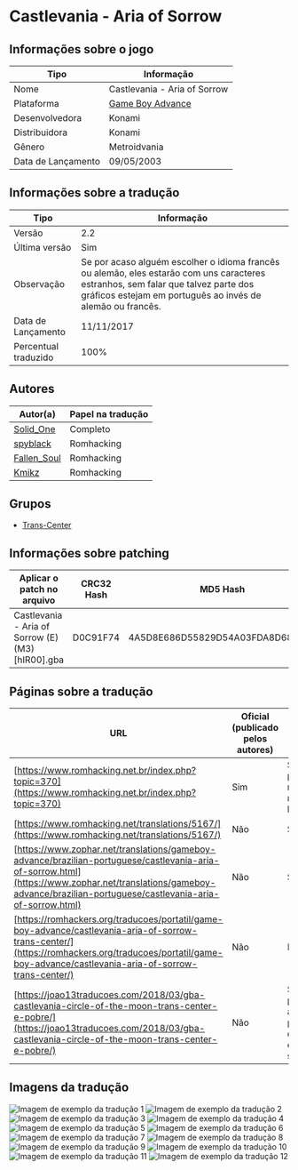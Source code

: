 # Castlevania - Aria of Sorrow

## Informações sobre o jogo

| Tipo | Informação |
| ----------- | ----------- |
| Nome | Castlevania \- Aria of Sorrow |
| Plataforma | [Game Boy Advance](../) |
| Desenvolvedora | Konami |
| Distribuidora | Konami |
| Gênero | Metroidvania |
| Data de Lançamento | 09/05/2003 |

## Informações sobre a tradução

| Tipo | Informação |
| ----------- | ----------- |
| Versão | 2\.2 |
| Última versão | Sim |
| Observação | Se por acaso alguém escolher o idioma francês ou alemão, eles estarão com uns caracteres estranhos, sem falar que talvez parte dos gráficos estejam em português ao invés de alemão ou francês\. |
| Data de Lançamento | 11/11/2017 |
| Percentual traduzido | 100% |

## Autores

| Autor(a) | Papel na tradução |
| ----------- | ----------- |
| [Solid\_One](../../../autores/solid_one/) | Completo |
| [spyblack](../../../autores/spyblack/) | Romhacking |
| [Fallen\_Soul](../../../autores/fallen_soul/) | Romhacking |
| [Kmikz](../../../autores/kmikz/) | Romhacking |

## Grupos

* [Trans\-Center](../../../grupos/trans-center/)

## Informações sobre patching

| Aplicar o patch no arquivo | CRC32 Hash | MD5 Hash |
| ----------- | ----------- | ----------- |
| Castlevania \- Aria of Sorrow \(E\) \(M3\) \[hIR00\]\.gba | D0C91F74 | 4A5D8E686D55829D54A03FDA8D6887D7 |

## Páginas sobre a tradução

| URL | Oficial (publicado pelos autores) | Possuí link de download |
| ----------- | ----------- | ----------- |
| [https://www.romhacking.net.br/index.php?topic=370](https://www.romhacking.net.br/index.php?topic=370) | Sim | Sim, porém é necessário realizar login |
| [https://www.romhacking.net/translations/5167/](https://www.romhacking.net/translations/5167/) | Não | Sim |
| [https://www.zophar.net/translations/gameboy-advance/brazilian-portuguese/castlevania-aria-of-sorrow.html](https://www.zophar.net/translations/gameboy-advance/brazilian-portuguese/castlevania-aria-of-sorrow.html) | Não | Sim |
| [https://romhackers.org/traducoes/portatil/game-boy-advance/castlevania-aria-of-sorrow-trans-center/](https://romhackers.org/traducoes/portatil/game-boy-advance/castlevania-aria-of-sorrow-trans-center/) | Não | Não |
| [https://joao13traducoes.com/2018/03/gba-castlevania-circle-of-the-moon-trans-center-e-pobre/](https://joao13traducoes.com/2018/03/gba-castlevania-circle-of-the-moon-trans-center-e-pobre/) | Não | Sim, porém o arquivo ou página de download exige uma senha |

## Imagens da tradução

![Imagem de exemplo da tradução 1](1.png)
![Imagem de exemplo da tradução 2](10.png)
![Imagem de exemplo da tradução 3](11.png)
![Imagem de exemplo da tradução 4](12.png)
![Imagem de exemplo da tradução 5](2.png)
![Imagem de exemplo da tradução 6](3.png)
![Imagem de exemplo da tradução 7](4.png)
![Imagem de exemplo da tradução 8](5.png)
![Imagem de exemplo da tradução 9](6.png)
![Imagem de exemplo da tradução 10](7.png)
![Imagem de exemplo da tradução 11](8.png)
![Imagem de exemplo da tradução 12](9.png)